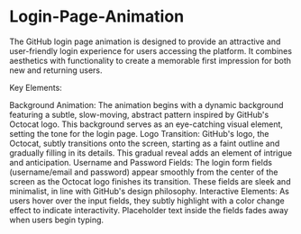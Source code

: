 # Login-Page-Animation
The GitHub login page animation is designed to provide an attractive and user-friendly login experience for users accessing the platform.
 It combines aesthetics with functionality to create a memorable first impression for both new and returning users.

Key Elements:

Background Animation:
The animation begins with a dynamic background featuring a subtle, slow-moving, abstract pattern inspired by GitHub's Octocat logo. This background serves as an eye-catching visual element, setting the tone for the login page.
Logo Transition:
GitHub's logo, the Octocat, subtly transitions onto the screen, starting as a faint outline and gradually filling in its details. This gradual reveal adds an element of intrigue and anticipation.
Username and Password Fields:
The login form fields (username/email and password) appear smoothly from the center of the screen as the Octocat logo finishes its transition. These fields are sleek and minimalist, in line with GitHub's design philosophy.
Interactive Elements:
As users hover over the input fields, they subtly highlight with a color change effect to indicate interactivity. Placeholder text inside the fields fades away when users begin typing.
